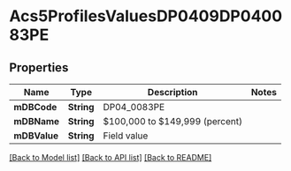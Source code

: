 # Acs5ProfilesValuesDP0409DP040083PE

## Properties
Name | Type | Description | Notes
------------ | ------------- | ------------- | -------------
**mDBCode** | **String** | DP04_0083PE | 
**mDBName** | **String** | $100,000 to $149,999 (percent) | 
**mDBValue** | **String** | Field value | 

[[Back to Model list]](../README.md#documentation-for-models) [[Back to API list]](../README.md#documentation-for-api-endpoints) [[Back to README]](../README.md)


